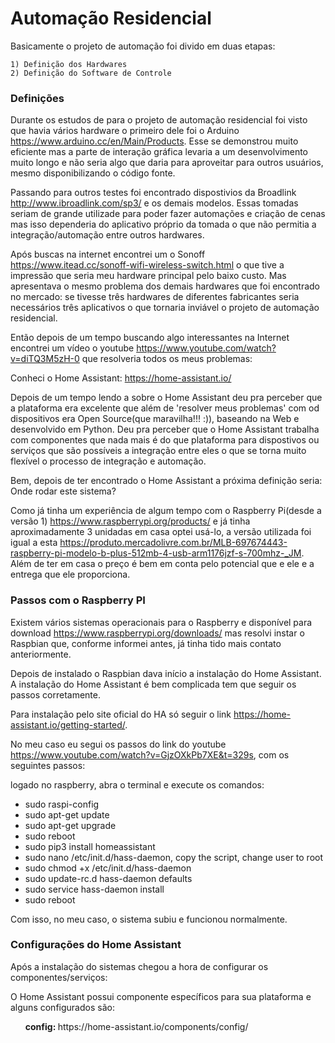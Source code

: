 Automação Residencial
===================================================

Basicamente o projeto de automação foi divido em duas etapas:
```
1) Definição dos Hardwares
2) Definição do Software de Controle
```

<h3> Definições </h3>

Durante os estudos de para o projeto de automação residencial foi visto que havia vários hardware o primeiro dele foi o Arduino https://www.arduino.cc/en/Main/Products. Esse se demonstrou muito eficiente mas a parte de interação gráfica levaria a um desenvolvimento muito longo e não seria algo que daria para aproveitar para outros usuários, mesmo disponibilizando o código fonte.

Passando para outros testes foi encontrado dispostivios da Broadlink http://www.ibroadlink.com/sp3/ e os demais modelos. Essas tomadas seriam de grande utilizade para poder fazer automações e criação de cenas mas isso dependeria do aplicativo próprio da tomada o que não permitia a integração/automação entre outros hardwares.

Após buscas na internet encontrei um o Sonoff https://www.itead.cc/sonoff-wifi-wireless-switch.html o que tive a impressão que seria meu hardware principal pelo baixo custo. Mas apresentava o mesmo problema dos demais hardwares que foi encontrado no mercado: se tivesse três hardwares de diferentes fabricantes seria necessários três aplicativos o que tornaria inviável o projeto de automação residencial.

Então depois de um tempo buscando algo interessantes na Internet encontrei um vídeo o youtube https://www.youtube.com/watch?v=diTQ3M5zH-0 que resolveria todos os meus problemas:

Conheci o Home Assistant: https://home-assistant.io/

Depois de um tempo lendo a sobre o Home Assistant deu pra perceber que a plataforma era excelente que além de 'resolver meus problemas' com od dispositivos era Open Source(que maravilha!!! :)), baseando na Web e desenvolvido em Python. Deu pra perceber que o Home Assistant trabalha com componentes que nada mais é do que plataforma para dispostivos ou serviços que são possíveis a integração entre eles o que se torna muito flexível o processo de integração e automação.

Bem, depois de ter encontrado o Home Assistant a próxima definição seria: Onde rodar este sistema?

Como já tinha um experiência de algum tempo com o Raspberry Pi(desde a versão 1) https://www.raspberrypi.org/products/ e já tinha aproximadamente 3 unidadas em casa optei usá-lo, a versão utilizada foi igual a esta https://produto.mercadolivre.com.br/MLB-697674443-raspberry-pi-modelo-b-plus-512mb-4-usb-arm1176jzf-s-700mhz-_JM. Além de ter em casa o preço é bem em conta pelo potencial que e ele e a entrega que ele proporciona.

<h3> Passos com o Raspberry PI </h3>

Existem vários sistemas operacionais para o Raspberry e disponível para download https://www.raspberrypi.org/downloads/ mas resolvi instar o Raspbian que, conforme informei antes, já tinha tido mais contato anteriormente.

Depois de instalado o Raspbian dava início a instalação do Home Assistant.
A instalação do Home Assistant é bem complicada tem que seguir os passos corretamente.

Para instalação pelo site oficial do HA só seguir o link https://home-assistant.io/getting-started/.

No meu caso eu segui os passos do link do youtube https://www.youtube.com/watch?v=GjzOXkPb7XE&t=329s, com os seguintes passos:

logado no raspberry, abra o terminal e execute os comandos:
* sudo raspi-config
* sudo apt-get update
* sudo apt-get upgrade
* sudo reboot
* sudo pip3 install homeassistant
* sudo nano /etc/init.d/hass-daemon, copy the script, change user to root
* sudo chmod +x /etc/init.d/hass-daemon
* sudo update-rc.d hass-daemon defaults
* sudo service hass-daemon install
* sudo reboot

Com isso, no meu caso, o sistema subiu e funcionou normalmente.

<h3> Configurações do Home Assistant </h3>

Após a instalação do sistemas chegou a hora de configurar os componentes/serviços:

O Home Assistant possui componente específicos para sua plataforma e alguns configurados são:

<ul> <b>config: </b> https://home-assistant.io/components/config/
